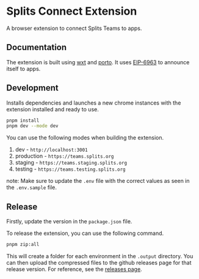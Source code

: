 # Splits Connect Extension

A browser extension to connect Splits Teams to apps.

## Documentation

The extension is built using [wxt](https://wxt.dev/) and [porto](https://porto.sh/). It uses [EIP-6963](https://eips.ethereum.org/EIPS/eip-6963) to announce itself to apps.

## Development

Installs dependencies and launches a new chrome instances with the extension installed and ready to use.

```bash
pnpm install
pnpm dev --mode dev
```

You can use the following modes when building the extension.

1. dev - `http://localhost:3001`
2. production - `https://teams.splits.org`
3. staging - `https://teams.staging.splits.org`
4. testing - `https://teams.testing.splits.org`

note: Make sure to update the `.env` file with the correct values as seen in the `.env.sample` file.

## Release

Firstly, update the version in the `package.json` file.

To release the extension, you can use the following command.

```bash
pnpm zip:all
```

This will create a folder for each environment in the `.output` directory. You can then upload the compressed files to the github releases page for that release version. For reference, see the [releases page](https://github.com/0xSplits/splits-connect/releases).

